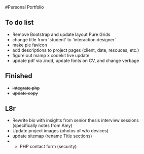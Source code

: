 #Personal Portfolio

## To do list

- Remove Bootstrap and update layout Pure Grids
- change title from 'student' to 'interaction designer'
- make pie favicon
- add descriptions to project pages (client, date, resouces, etc.)
- figure out mamp x codekit live update
- update pdf via .indd, update fonts on CV, and change verbage

## Finished
- ~~integrate php~~
- ~~update copy~~

## L8r

- Rewrite bio with insights from senior thesis interview sessions (specifically notes from Amy)
- Update project images (photos of w/o devices)
- update sitemap (rename Title sections)
- - PHP contact form (security)

